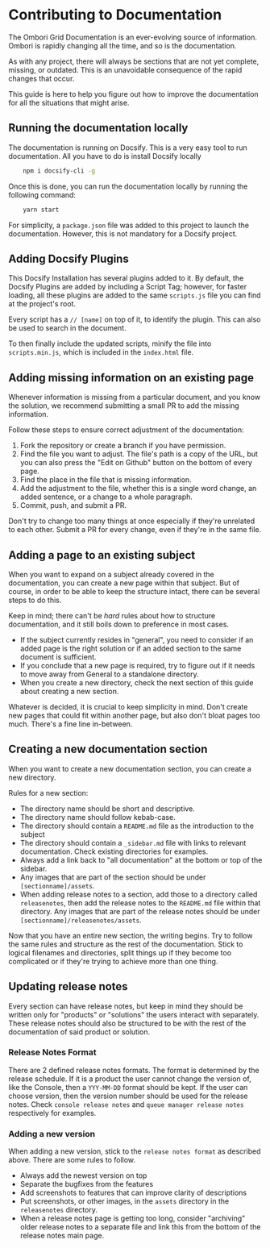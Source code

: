 # Contributing to Documentation
The Ombori Grid Documentation is an ever-evolving source of information. Ombori is rapidly changing all the time, and so is the documentation.

As with any project, there will always be sections that are not yet complete, missing, or outdated. This is an unavoidable consequence of the rapid changes that occur.

This guide is here to help you figure out how to improve the documentation for all the situations that might arise.

## Running the documentation locally
The documentation is running on Docsify. This is a very easy tool to run documentation. All you have to do is install Docsify locally

```bash
    npm i docsify-cli -g
```

Once this is done, you can run the documentation locally by running the following command:

```bash
    yarn start
```

For simplicity, a `package.json` file was added to this project to launch the documentation. However, this is not mandatory for a Docsify project. 

## Adding Docsify Plugins
This Docsify Installation has several plugins added to it. By default, the Docsify Plugins are added by including a Script Tag; however, for faster loading, all these plugins are added to the same `scripts.js` file you can find at the project's root. 

Every script has a `// [name]` on top of it, to identify the plugin. This can also be used to search in the document.

To then finally include the updated scripts, minify the file into `scripts.min.js`, which is included in the `index.html` file.


## Adding missing information on an existing page
Whenever information is missing from a particular document, and you know the solution, we recommend submitting a small PR to add the missing information. 

Follow these steps to ensure correct adjustment of the documentation:

1. Fork the repository or create a branch if you have permission.
2. Find the file you want to adjust. The file's path is a copy of the URL, but you can also press the "Edit on Github" button on the bottom of every page.
3. Find the place in the file that is missing information. 
4. Add the adjustment to the file, whether this is a single word change, an added sentence, or a change to a whole paragraph.
5. Commit, push, and submit a PR.

Don't try to change too many things at once especially if they're unrelated to each other. Submit a PR for every change, even if they're in the same file. 
## Adding a page to an existing subject
When you want to expand on a subject already covered in the documentation, you can create a new page within that subject. But of course, in order to be able to keep the structure intact, there can be several steps to do this.

Keep in mind; there can't be *hard* rules about how to structure documentation, and it still boils down to preference in most cases.

- If the subject currently resides in "general", you need to consider if an added page is the right solution or if an added section to the same document is sufficient.
- If you conclude that a new page is required, try to figure out if it needs to move away from General to a standalone directory.
- When you create a new directory, check the next section of this guide about creating a new section.

Whatever is decided, it is crucial to keep simplicity in mind. Don't create new pages that could fit within another page, but also don't bloat pages too much. There's a fine line in-between. 

## Creating a new documentation section
When you want to create a new documentation section, you can create a new directory.

Rules for a new section:
- The directory name should be short and descriptive.
- The directory name should follow kebab-case.
- The directory should contain a `README.md` file as the introduction to the subject
- The directory should contain a `_sidebar.md` file with links to relevant documentation. Check existing directories for examples. 
- Always add a link back to "all documentation" at the bottom or top of the sidebar.
- Any images that are part of the section should be under `[sectionname]/assets`.
- When adding release notes to a section, add those to a directory called `releasenotes`, then add the release notes to the `README.md` file within that directory. Any images that are part of the release notes should be under `[sectionname]/releasenotes/assets`.

Now that you have an entire new section, the writing begins. Try to follow the same rules and structure as the rest of the documentation. Stick to logical filenames and directories, split things up if they become too complicated or if they're trying to achieve more than one thing.

## Updating release notes
Every section can have release notes, but keep in mind they should be written only for "products" or "solutions" the users interact with separately. These release notes should also be structured to be with the rest of the documentation of said product or solution.

### Release Notes Format
There are 2 defined release notes formats. The format is determined by the release schedule. If it is a product the user cannot change the version of, like the Console, then a `YYY-MM-DD` format should be kept. If the user can choose version, then the version number should be used for the release notes. Check `console release notes` and `queue manager release notes` respectively for examples.

### Adding a new version
When adding a new version, stick to the `release notes format` as described above. There are some rules to follow.

- Always add the newest version on top
- Separate the bugfixes from the features
- Add screenshots to features that can improve clarity of descriptions
- Put screenshots, or other images, in the `assets` directory in the `releasenotes` directory.
- When a release notes page is getting too long, consider "archiving" older release notes to a separate file and link this from the bottom of the release notes main page.